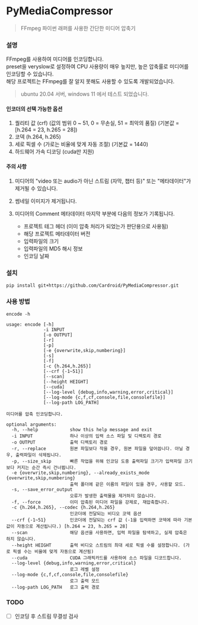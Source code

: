 # PyMediaCompressor

> FFmpeg 파이썬 래퍼를 사용한 간단한 미디어 압축기

### 설명

FFmpeg를 사용하여 미디어를 인코딩합니다.  
preset을 veryslow로 설정하여 CPU 사용량이 매우 높지만, 높은 압축률로 미디어를 인코딩할 수 있습니다.  
해당 프로젝트는 FFmpeg를 잘 알지 못해도 사용할 수 있도록 개발되었습니다.

> ubuntu 20.04 서버, windows 11 에서 테스트 되었습니다.

#### 인코더의 선택 가능한 옵션

1. 퀄리티 값 (crf) (값의 범위 0 ~ 51, 0 = 무손실, 51 = 최악의 품질) (기본값 = [h.264 = 23, h.265 = 28])
2. 코덱 (h.264, h.265)
3. 세로 픽셀 수 (가로는 비율에 맞게 자동 조절) (기본값 = 1440)
4. 하드웨어 가속 디코딩 (cuda만 지원)

#### 주의 사항

1. 미디어의 "video 또는 audio가 아닌 스트림 (자막, 챕터 등)" 또는 "메타데이터"가 제거될 수 있습니다.

2. 썸네일 이미지가 제거됩니다.

3. 미디어의 Comment 메타데이터 마지막 부분에 다음의 정보가 기록됩니다.
    - 프로젝트 테그 헤더 (이미 압축 처리가 되었는가 판단용으로 사용됨)
    - 해당 프로젝트 메타데이터 버전
    - 입력파일의 크기
    - 입력파일의 MD5 해시 정보
    - 인코딩 날짜

### 설치

```
pip install git+https://github.com/Cardroid/PyMediaCompressor.git
```

### 사용 방법

```
encode -h
```

```
usage: encode [-h]
              -i INPUT
              [-o OUTPUT]
              [-r]
              [-p]
              [-e {overwrite,skip,numbering}]
              [-s]
              [-f]
              [-c {h.264,h.265}]
              [--crf {-1~51}]
              [--scan]
              [--height HEIGHT]
              [--cuda]
              [--log-level {debug,info,warning,error,critical}]
              [--log-mode {c,f,cf,console,file,consolefile}]
              [--log-path LOG_PATH]

미디어를 압축 인코딩합니다.

optional arguments:
  -h, --help            show this help message and exit
  -i INPUT              하나 이상의 입력 소스 파일 및 디렉토리 경로
  -o OUTPUT             출력 디렉토리 경로
  -r, --replace         원본 파일보다 작을 경우, 원본 파일을 덮어씁니다. 아닐 경우, 출력파일이 삭제됩니다.
  -p, --size_skip       빠른 작업을 위해 인코딩 도중 출력파일 크기가 입력파일 크기보다 커지는 순간 즉시 건너뜁니다.
  -e {overwrite,skip,numbering}, --already_exists_mode {overwrite,skip,numbering}
                        출력 폴더에 같은 이름의 파일이 있을 경우, 사용할 모드.
  -s, --save_error_output
                        오류가 발생한 출력물을 제거하지 않습니다.
  -f, --force           이미 압축된 미디어 파일을 강제로, 재압축합니다.
  -c {h.264,h.265}, --codec {h.264,h.265}
                        인코더에 전달되는 비디오 코덱 옵션
  --crf {-1~51}         인코더에 전달되는 crf 값 (-1을 입력하면 코덱에 따라 기본값이 자동으로 계산됩니다.) [h.264 = 23, h.265 = 28]
  --scan                해당 옵션을 사용하면, 입력 파일을 탐색하고, 실제 압축은 하지 않습니다.
  --height HEIGHT       출력 비디오 스트림의 최대 세로 픽셀 수를 설정합니다. (가로 픽셀 수는 비율에 맞게 자동으로 계산됨)
  --cuda                CUDA 그래픽카드를 사용하여 소스 파일을 디코드합니다.
  --log-level {debug,info,warning,error,critical}
                        로그 레벨 설정
  --log-mode {c,f,cf,console,file,consolefile}
                        로그 출력 모드
  --log-path LOG_PATH   로그 출력 경로
```

### TODO

-   [ ] 인코딩 후 스트림 무결성 검사
